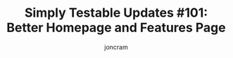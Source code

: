 ---
title: "Simply Testable Updates #101: Better Homepage and Features Page"
author: joncram
newsletter:
    issue_number: 101st
    url: https://us5.campaign-archive1.com/?u=ac75e33d993d2b502e333ddd0&amp;id=db4df47865
    highlights:
      - <a href="https://us5.campaign-archive1.com/?u=ac75e33d993d2b502e333ddd0&amp;id=db4df47865#new-homepage">New Homepage</a>
      - <a href="https://us5.campaign-archive1.com/?u=ac75e33d993d2b502e333ddd0&amp;id=db4df47865#new-features-page">Features Page Redesign</a>
    closing_sentence: Expect the next newsletter in a week from now on 13 August 2014
---